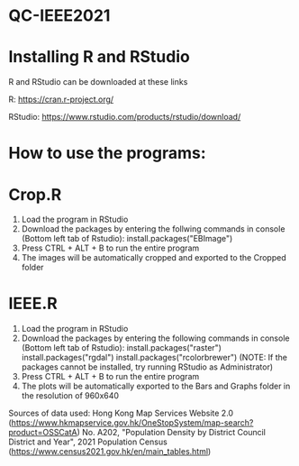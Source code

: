 # QC-IEEE2021

# Installing R and RStudio
R and RStudio can be downloaded at these links

R: https://cran.r-project.org/

RStudio: https://www.rstudio.com/products/rstudio/download/


# How to use the programs:

# Crop.R
1. Load the program in RStudio
2. Download the packages by entering the follwing commands in console
(Bottom left tab of Rstudio):
install.packages("EBImage")
3. Press CTRL + ALT + B to run the entire program
4. The images will be automatically cropped and exported to the Cropped folder

# IEEE.R
1. Load the program in RStudio
2. Download the packages by entering the following commands in console (Bottom left tab of Rstudio):
install.packages("raster")
install.packages("rgdal")
install.packages("rcolorbrewer")
(NOTE: If the packages cannot be installed, try running RStudio as Administrator)
3. Press CTRL + ALT + B to run the entire program
4. The plots will be automatically exported to the Bars and Graphs folder in the resolution of 960x640

Sources of data used:
Hong Kong Map Services Website 2.0 (https://www.hkmapservice.gov.hk/OneStopSystem/map-search?product=OSSCatA)
No. A202, "Population Density by District Council District and Year", 2021 Population Census (https://www.census2021.gov.hk/en/main_tables.html)
